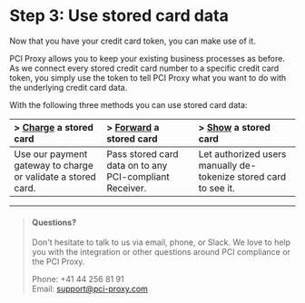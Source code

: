 # Step 3: Use stored card data

Now that you have your credit card token, you can make use of it.

PCI Proxy allows you to keep your existing business processes as before. As we connect every stored credit card number to a specific credit card token, you simply use the token to tell PCI Proxy what you want to do with the underlying credit card data.

With the following three methods you can use stored card data:

| &gt; [Charge](/charge.md) a stored card | &gt; [Forward](/charge.md) a stored card | &gt; [Show](/show.md) a stored card |
| :--- | :--- | :--- |
| Use our payment gateway to charge or validate a stored card. | Pass stored card data on to any PCI-compliant Receiver. | Let authorized users manually de-tokenize stored card to see it. |

---

> #### Questions?
>
> Don't hesitate to talk to us via email, phone, or Slack. We love to help you with the integration or other questions around PCI compliance or the PCI Proxy.
>
> Phone: +41 44 256 81 91  
> Email: [support@pci-proxy.com](/mailto:support@pci-proxy.com)



